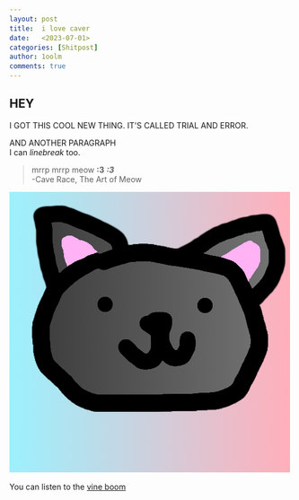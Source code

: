```yaml
---
layout: post
title:  i love caver
date:   <2023-07-01>
categories: [Shitpost]
author: 1oolm
comments: true
---
```

## HEY
I GOT THIS COOL NEW THING. IT'S CALLED TRIAL AND ERROR.

AND ANOTHER PARAGRAPH   
I can *linebreak* too.

>mrrp mrrp meow **:3** ***:3***  
-Cave Race, The Art of Meow   

![CAVE](/assets/image/caverace.png)

You can listen to the [vine boom](/assets/sound/VineBoomSoundEffect.wav)
